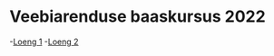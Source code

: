 # Veebiarenduse baaskursus 2022

-[Loeng 1](https://askoo92.github.io/veeb2209/Loeng01)
-[Loeng 2](https://askoo92.github.io/veeb2209/Loeng02)

